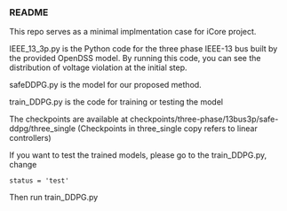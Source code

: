 ### README
This repo serves as a minimal implmentation case for iCore project. 

IEEE_13_3p.py is the Python code for the three phase IEEE-13 bus built by the provided OpenDSS model.
By running this code, you can see the distribution of voltage violation at the initial step.

safeDDPG.py is the model for our proposed method.

train_DDPG.py is the code for training or testing the model

The checkpoints are available at checkpoints/three-phase/13bus3p/safe-ddpg/three_single
(Checkpoints in three_single copy refers to linear controllers)

If you want to test the trained models, please go to the train_DDPG.py, change 
```
status = 'test'
```
Then run train_DDPG.py